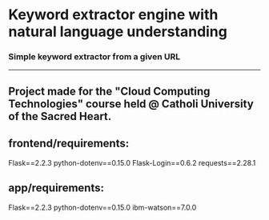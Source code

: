 # Keyword extractor engine with natural language understanding

### Simple keyword extractor from a given URL
-----
Project made for the "Cloud Computing Technologies" course held @ Catholi University of the Sacred Heart.
-----

## frontend/requirements:
Flask==2.2.3
python-dotenv==0.15.0
Flask-Login==0.6.2
requests==2.28.1


## app/requirements:
Flask==2.2.3
python-dotenv==0.15.0
ibm-watson==7.0.0
